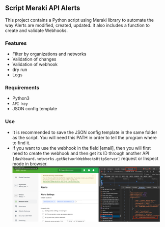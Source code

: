 ## Script Meraki API Alerts

This project contains a Python script using Meraki library to automate the way Alerts are modified, created, updated. It also includes a function to create and validate Webhooks.

### Features

- Filter by organizations and networks
- Validation of changes
- Validation of webhook
- dry run 
- Logs

### Requirements

- Python3
- `API key` 
- JSON config template


### Use
- It is recommended to save the JSON config template in the same folder as the script. You will need this PATH in order to tell the program where to find it. 
- If you want to use the webhook in the field [email], then you will first need to create the webhook and then get its ID through another API `[dashboard.networks.getNetworkWebhooksHttpServer]` request or Inspect mode in browser. 
![img.png](img.png)
